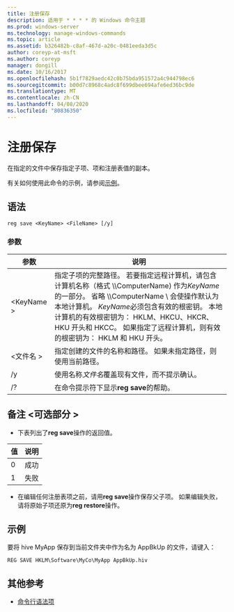 ```yaml
---
title: 注册保存
description: 适用于 * * * * 的 Windows 命令主题
ms.prod: windows-server
ms.technology: manage-windows-commands
ms.topic: article
ms.assetid: b326482b-c8af-467d-a20c-0481eeda3d5c
author: coreyp-at-msft
ms.author: coreyp
manager: dongill
ms.date: 10/16/2017
ms.openlocfilehash: 5b1f7829aedc42c0b75bda951572a4c944798ec6
ms.sourcegitcommit: b00d7c8968c4adc8f699dbee694afe6ed36bc9de
ms.translationtype: MT
ms.contentlocale: zh-CN
ms.lasthandoff: 04/08/2020
ms.locfileid: "80836350"
---
```

# <a name="reg-save"></a>注册保存



在指定的文件中保存指定子项、项和注册表值的副本。

有关如何使用此命令的示例，请参阅[示例](#BKMK_examples)。

## <a name="syntax"></a>语法

```
reg save <KeyName> <FileName> [/y]
```

### <a name="parameters"></a>参数

|参数|说明|
|---------|-----------|
|\<KeyName >|指定子项的完整路径。 若要指定远程计算机，请包含计算机名称（格式 \\\\ComputerName\) 作为*KeyName*的一部分。 省略 \\\\ComputerName \ 会使操作默认为本地计算机。 *KeyName*必须包含有效的根密钥。 本地计算机的有效根密钥为： HKLM、HKCU、HKCR、HKU 开头和 HKCC。 如果指定了远程计算机，则有效的根密钥为： HKLM 和 HKU 开头。|
|\<文件名 >|指定创建的文件的名称和路径。 如果未指定路径，则使用当前路径。|
|/y|使用名称*文件名*覆盖现有文件，而不提示确认。|
|/?|在命令提示符下显示**reg save**的帮助。|

## <a name="remarks-optional-section"></a>备注 \<可选部分 >

-   下表列出了**reg save**操作的返回值。

|值|说明|
|-----|-----------|
|0|成功|
|1|失败|
-   在编辑任何注册表项之前，请用**reg save**操作保存父子项。 如果编辑失败，请将原始子项还原为**reg restore**操作。

## <a name="examples"></a><a name=BKMK_examples></a>示例

要将 hive MyApp 保存到当前文件夹中作为名为 AppBkUp 的文件，请键入：
```
REG SAVE HKLM\Software\MyCo\MyApp AppBkUp.hiv
```

## <a name="additional-references"></a>其他参考

- [命令行语法项](command-line-syntax-key.md)